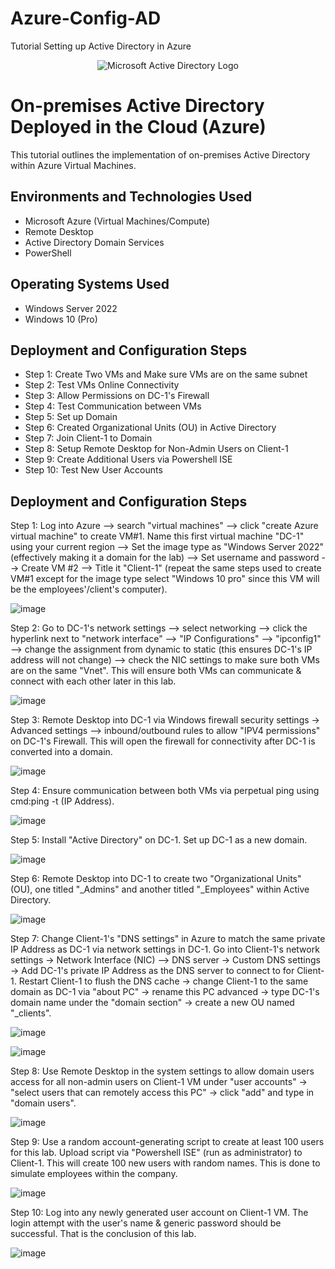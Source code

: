 # Azure-Config-AD
Tutorial Setting up Active Directory in Azure
<p align="center">
<img src="https://i.imgur.com/pU5A58S.png" alt="Microsoft Active Directory Logo"/>
</p>

<h1>On-premises Active Directory Deployed in the Cloud (Azure)</h1>
This tutorial outlines the implementation of on-premises Active Directory within Azure Virtual Machines.<br />

<h2>Environments and Technologies Used</h2>

- Microsoft Azure (Virtual Machines/Compute)
- Remote Desktop
- Active Directory Domain Services
- PowerShell

<h2>Operating Systems Used </h2>

- Windows Server 2022
- Windows 10 (Pro)

<h2> Deployment and Configuration Steps</h2>

- Step 1: Create Two VMs and Make sure VMs are on the same subnet
- Step 2: Test VMs Online Connectivity
- Step 3: Allow Permissions on DC-1's Firewall
- Step 4: Test Communication between VMs
- Step 5: Set up Domain
- Step 6: Created Organizational Units (OU) in Active Directory 
- Step 7: Join Client-1 to Domain
- Step 8: Setup Remote Desktop for Non-Admin Users on Client-1
- Step 9: Create Additional Users via Powershell ISE 
- Step 10: Test New User Accounts 

<h2>Deployment and Configuration Steps</h2>

Step 1: Log into Azure --> search "virtual machines" --> click "create Azure virtual machine" to create VM#1. Name this first virtual machine "DC-1" using your current region --> Set the image type as "Windows Server 2022" (effectively making it a domain for the lab) --> Set username and password --> Create VM #2 --> Title it "Client-1" (repeat the same steps used to create VM#1 except for the image type select "Windows 10 pro" since this VM will be the employees'/client's computer).

  ![image](https://github.com/Romaine91/Azure-Config-AD/assets/173863740/03ec6392-3e26-41d1-9327-844d8cc30293)



  
Step 2: Go to DC-1's network settings --> select networking --> click the hyperlink next to "network interface" --> "IP Configurations" --> "ipconfig1" --> change the assignment from dynamic to static (this ensures DC-1's IP address will not change) --> check the NIC settings to make sure both VMs are on the same "Vnet". This will ensure both VMs can communicate & connect with each other later in this lab.

  ![image](https://github.com/Romaine91/Azure-Config-AD/assets/173863740/8a21e37c-d8d9-4884-96d6-061c86a28d41)



  
Step 3: Remote Desktop into DC-1 via Windows firewall security settings -> Advanced settings --> inbound/outbound rules to allow "IPV4 permissions" on DC-1's Firewall. This will open the firewall for connectivity after DC-1 is converted into a domain. 

  ![image](https://github.com/Romaine91/Azure-Config-AD/assets/173863740/d58571a2-65b5-4308-912a-5088ac49a86e)



  
Step 4: Ensure communication between both VMs via perpetual ping using     
  cmd:ping -t (IP Address).
  

  ![image](https://github.com/Romaine91/Azure-Config-AD/assets/173863740/fc4839c0-3819-4c8c-b29e-fa3678af22f1)



  
Step 5: Install "Active Directory" on DC-1. Set up DC-1 as a new domain.

  ![image](https://github.com/Romaine91/Azure-Config-AD/assets/173863740/84b1ca6c-6ed7-4ed9-b8d8-9064a3add382)



  
Step 6: Remote Desktop into DC-1 to create two "Organizational Units" (OU), one titled "_Admins" and another titled "_Employees" within Active Directory.

  ![image](https://github.com/Romaine91/Azure-Config-AD/assets/173863740/951a15b9-c011-4980-b931-1c3925d9c3d1)


  
Step 7: Change Client-1's "DNS settings" in Azure to match the same private IP Address as DC-1 via network settings in DC-1. Go into Client-1's network settings -> Network Interface (NIC) --> DNS server -> Custom DNS settings -> Add DC-1's private IP Address as the DNS server to connect to for Client-1. Restart Client-1 to flush the DNS cache -> change Client-1 to the same domain as DC-1 via "about PC" -> rename this PC advanced -> type DC-1's domain name under the "domain section" -> create a new OU named "_clients".

  ![image](https://github.com/Romaine91/Azure-Config-AD/assets/173863740/5e341020-7593-4eaa-b2f5-80dfa18ccc99)


![image](https://github.com/Romaine91/Azure-Config-AD/assets/173863740/b59f3323-655d-4cf6-af3c-b92d8d1550ae)




Step 8: Use Remote Desktop in the system settings to allow domain users access for all non-admin users on Client-1 VM under "user accounts" -> "select users that can remotely access this PC" -> click "add" and type in "domain users". 


![image](https://github.com/Romaine91/Azure-Config-AD/assets/173863740/e21547c5-4213-494d-952f-b5c64bd5a760)




Step 9: Use a random account-generating script to create at least 100 users for this lab. Upload script via "Powershell ISE" (run as administrator) to Client-1. This will create 100 new users with random names. This is done to simulate employees within the company.

  ![image](https://github.com/Romaine91/Azure-Config-AD/assets/173863740/4e6fb124-3d1d-4217-bc77-490a4381134d)


  
Step 10: Log into any newly generated user account on Client-1 VM. The login attempt with the user's name & generic password should be successful. That is the conclusion of this lab.
  
  ![image](https://github.com/Romaine91/Azure-Config-AD/assets/173863740/e8fbe9e3-dc8f-4107-b278-b030dc281b1c)

